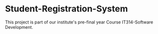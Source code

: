 # Student-Registration-System
This project is part of our institute's pre-final year Course IT314-Software Development.
